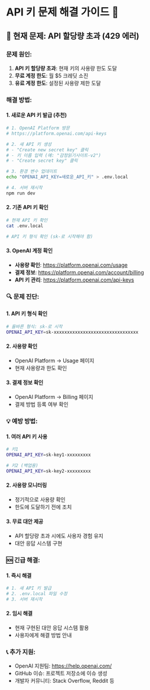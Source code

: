 # API 키 문제 해결 가이드 🔧

## 🚨 현재 문제: API 할당량 초과 (429 에러)

### 문제 원인:
1. **API 키 할당량 초과**: 현재 키의 사용량 한도 도달
2. **무료 계정 한도**: 월 $5 크레딧 소진
3. **유료 계정 한도**: 설정된 사용량 제한 도달

### 해결 방법:

#### 1. 새로운 API 키 발급 (추천)
```bash
# 1. OpenAI Platform 방문
# https://platform.openai.com/api-keys

# 2. 새 API 키 생성
# - "Create new secret key" 클릭
# - 키 이름 입력 (예: "감정읽기사이트-v2")
# - "Create secret key" 클릭

# 3. 환경 변수 업데이트
echo "OPENAI_API_KEY=새로운_API_키" > .env.local

# 4. 서버 재시작
npm run dev
```

#### 2. 기존 API 키 확인
```bash
# 현재 API 키 확인
cat .env.local

# API 키 형식 확인 (sk-로 시작해야 함)
```

#### 3. OpenAI 계정 확인
- **사용량 확인**: https://platform.openai.com/usage
- **결제 정보**: https://platform.openai.com/account/billing
- **API 키 관리**: https://platform.openai.com/api-keys

### 🔍 문제 진단:

#### 1. API 키 형식 확인
```bash
# 올바른 형식: sk-로 시작
OPENAI_API_KEY=sk-xxxxxxxxxxxxxxxxxxxxxxxxxxxxxxxx
```

#### 2. 사용량 확인
- OpenAI Platform → Usage 페이지
- 현재 사용량과 한도 확인

#### 3. 결제 정보 확인
- OpenAI Platform → Billing 페이지
- 결제 방법 등록 여부 확인

### 💡 예방 방법:

#### 1. 여러 API 키 사용
```bash
# 키1
OPENAI_API_KEY=sk-key1-xxxxxxxxx

# 키2 (백업용)
OPENAI_API_KEY=sk-key2-xxxxxxxxx
```

#### 2. 사용량 모니터링
- 정기적으로 사용량 확인
- 한도에 도달하기 전에 조치

#### 3. 무료 대안 제공
- API 할당량 초과 시에도 사용자 경험 유지
- 대안 응답 시스템 구현

### 🆘 긴급 해결:

#### 1. 즉시 해결
```bash
# 1. 새 API 키 발급
# 2. .env.local 파일 수정
# 3. 서버 재시작
```

#### 2. 임시 해결
- 현재 구현된 대안 응답 시스템 활용
- 사용자에게 해결 방법 안내

### 📞 추가 지원:
- OpenAI 지원팀: https://help.openai.com/
- GitHub 이슈: 프로젝트 저장소에 이슈 생성
- 개발자 커뮤니티: Stack Overflow, Reddit 등 